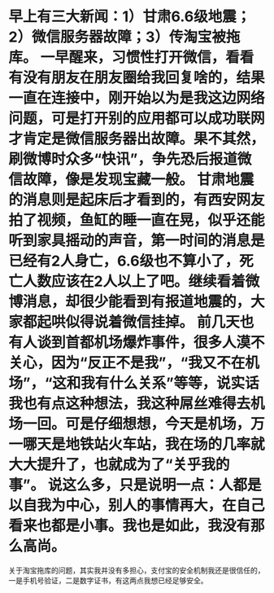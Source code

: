 早上有三大新闻：1）甘肃6.6级地震；2）微信服务器故障；3）传淘宝被拖库。
一早醒来，习惯性打开微信，看看有没有朋友在朋友圈给我回复啥的，结果一直在连接中，刚开始以为是我这边网络问题，可是打开别的应用都可以成功联网才肯定是微信服务器出故障。果不其然，刷微博时众多“快讯”，争先恐后报道微信故障，像是发现宝藏一般。
甘肃地震的消息则是起床后才看到的，有西安网友拍了视频，鱼缸的睡一直在晃，似乎还能听到家具摇动的声音，第一时间的消息是已经有2人身亡，6.6级也不算小了，死亡人数应该在2人以上了吧。继续看着微博消息，却很少能看到有报道地震的，大家都起哄似得说着微信挂掉。
前几天也有人谈到首都机场爆炸事件，很多人漠不关心，因为“反正不是我”，“我又不在机场”，“这和我有什么关系”等等，说实话我也有点这种想法，我这种屌丝难得去机场一回。可是仔细想想，今天是机场，万一哪天是地铁站火车站，我在场的几率就大大提升了，也就成为了“关乎我的事”。
说这么多，只是说明一点：人都是以自我为中心，别人的事情再大，在自己看来也都是小事。我也是如此，我没有那么高尚。
========
关于淘宝拖库的问题，其实我并没有多担心，支付宝的安全机制我还是很信任的，一是手机号验证，二是数字证书，有这两点我想已经足够安全。